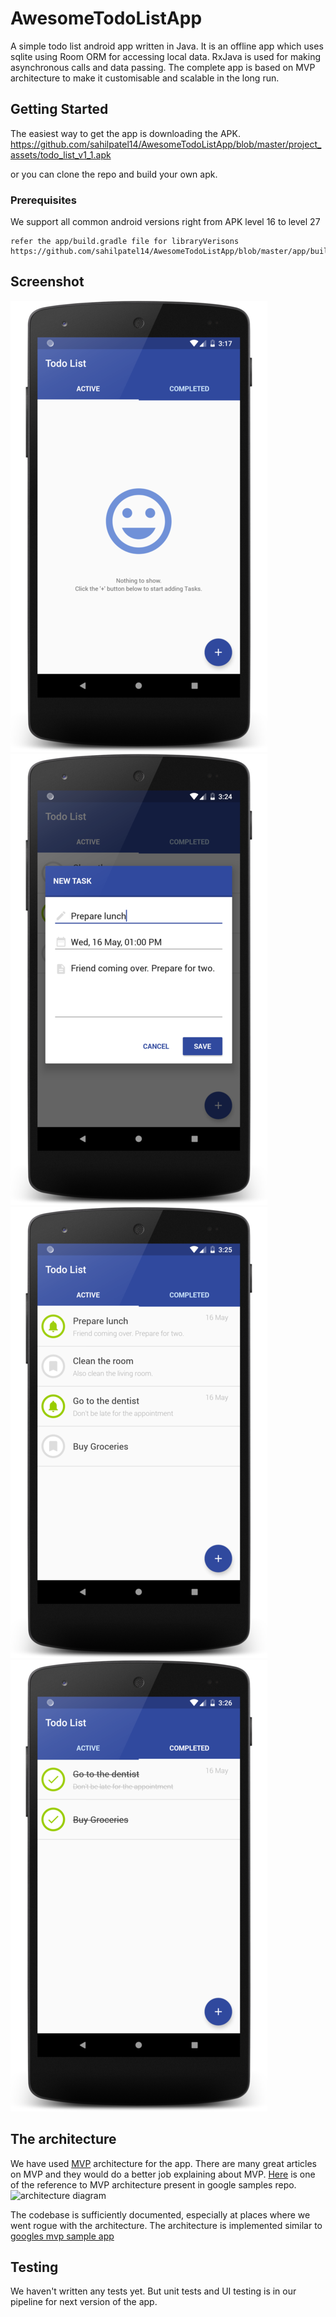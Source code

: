 # AwesomeTodoListApp

A simple todo list android app written in Java. It is an offline app which uses sqlite using Room ORM for accessing local data.
RxJava is used for making asynchronous calls and data passing. The complete app is based on MVP architecture to make it customisable and scalable in the long run.

## Getting Started

The easiest way to get the app is downloading the APK. 
https://github.com/sahilpatel14/AwesomeTodoListApp/blob/master/project_assets/todo_list_v1_1.apk

or you can clone the repo and build your own apk.

### Prerequisites
We support all common android versions right from APK level 16 to level 27

```
refer the app/build.gradle file for libraryVerisons
https://github.com/sahilpatel14/AwesomeTodoListApp/blob/master/app/build.gradle
```

## Screenshot

![some text](https://github.com/sahilpatel14/AwesomeTodoListApp/blob/master/project_assets/s1.png)
![some text](https://github.com/sahilpatel14/AwesomeTodoListApp/blob/master/project_assets/s2.png)
![some text](https://github.com/sahilpatel14/AwesomeTodoListApp/blob/master/project_assets/s3.png)
![some text](https://github.com/sahilpatel14/AwesomeTodoListApp/blob/master/project_assets/s4.png)


## The architecture

We have used [MVP](https://en.wikipedia.org/wiki/Model%E2%80%93view%E2%80%93presenter) architecture for the app. There are many great articles
on MVP and they would do a better job explaining about MVP. 
[Here](https://github.com/googlesamples/android-architecture/tree/todo-mvp) is one of the reference to MVP architecture present in google samples repo.
![architecture diagram](https://raw.githubusercontent.com/wiki/googlesamples/android-architecture/images/mvp.png)

The codebase is sufficiently documented, especially at places where we went rogue with the architecture. The architecture is implemented
similar to [googles mvp sample app](https://github.com/googlesamples/android-architecture/tree/todo-mvp)

## Testing

We haven't written any tests yet. But unit tests and UI testing is in our pipeline for next version of the app.
